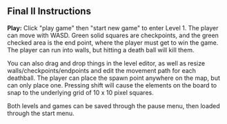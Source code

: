 ## Final II Instructions

**Play:** Click "play game" then "start new game" to enter Level 1. The player can move with WASD. Green solid squares are checkpoints, and the green checked area is the end point, where the player must get to win the game. The player can run into walls, but hitting a death ball will kill them.

You can also drag and drop things in the level editor, as well as resize walls/checkpoints/endpoints and edit the movement path for each deathball. The player can place the spawn point anywhere on the map, but can only place one. Pressing shift will cause the elements on the board to snap to the underlying grid of 10 x 10 pixel squares. 

Both levels and games can be saved through the pause menu, then loaded through the start menu. 